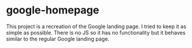 # google-homepage
This project is a recreation of the Google landing page. I tried to keep it as simple as possible. There is no JS so it has no functionality but it behaves similar to the regular Google landing page. 